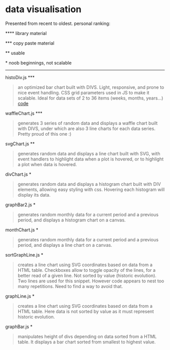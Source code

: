 # data visualisation
Presented from recent to oldest.
personal ranking:

**** library material

*** copy paste material

**  usable

\*   noob beginnings, not scalable

<hr/>

histoDiv.js ***
> an optimized bar chart built with DIVS. Light, responsive, and prone to nice event handling. CSS grid parameters used in JS to make it scalable. Ideal for data sets of 2 to 36 items (weeks, months, years...)
[code](../js/histoDiv.js)

waffleChart.js ***
> generates 3 series of random data and displays a waffle chart built with DIVS, under which are also 3 line charts for each data series. Pretty proud of this one :)

svgChart.js **
> generates random data and displays a line chart built with SVG, with event handlers to highlight data when a plot is hovered, or to highlight a plot when data is hovered.

divChart.js *
> generates random data and displays a histogram chart built with DIV elements, allowing easy styling with css. Hovering each histogram will display its data.

graphBar2.js *
> generates random monthly data for a current period and a previous period, and displays a histogram chart on a canvas.

monthChart.js *
> generates random monthly data for a current period and a previous period, and displays a line chart on a canvas.

sortGraphLine.js *
> creates a line chart using SVG coordinates based on data from a HTML table. Checkboxes allow to toggle opacity of the lines, for a better read of a given line. Not sorted by value (historic evolution). Two lines are used for this snippet. However code appears to nest too many repetitions. Need to find a way to avoid that.

graphLine.js *
> creates a line chart using SVG coordinates based on data from a HTML table. Here data is not sorted by value as it must represent historic evolution.

graphBar.js *
> manipulates height of divs depending on data sorted from a HTML table. It displays a bar chart sorted from smallest to highest value.
